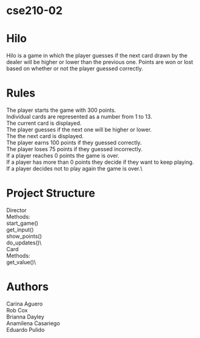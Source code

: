 # cse210-02

# Hilo
Hilo is a game in which the player guesses if the next card drawn by the dealer will be higher or lower than the previous one. Points are won or lost based on whether or not the player guessed correctly.

# Rules
The player starts the game with 300 points.\
Individual cards are represented as a number from 1 to 13.\
The current card is displayed.\
The player guesses if the next one will be higher or lower.\
The the next card is displayed.\
The player earns 100 points if they guessed correctly.\
The player loses 75 points if they guessed incorrectly.\
If a player reaches 0 points the game is over.\
If a player has more than 0 points they decide if they want to keep playing.\
If a player decides not to play again the game is over.\

# Project Structure
Director\
	Methods:\
		start_game()\
		get_input()\
		show_points()\
		do_updates()\		
Card\
	Methods:\
		get_value()\

# Authors
Carina Aguero\
Rob Cox\
Brianna Dayley\
Anamilena Casariego\
Eduardo Pulido

